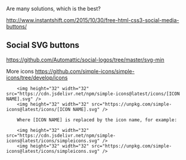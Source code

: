 
Are many solutions,
which is the best?

http://www.instantshift.com/2015/10/30/free-html-css3-social-media-buttons/


## Social SVG buttons
https://github.com/Automattic/social-logos/tree/master/svg-min


More icons
https://github.com/simple-icons/simple-icons/tree/develop/icons


        <img height="32" width="32" src="https://cdn.jsdelivr.net/npm/simple-icons@latest/icons/[ICON NAME].svg" />
        <img height="32" width="32" src="https://unpkg.com/simple-icons@latest/icons/[ICON NAME].svg" />

        Where [ICON NAME] is replaced by the icon name, for example:

        <img height="32" width="32" src="https://cdn.jsdelivr.net/npm/simple-icons@latest/icons/simpleicons.svg" />
        <img height="32" width="32" src="https://unpkg.com/simple-icons@latest/icons/simpleicons.svg" />
